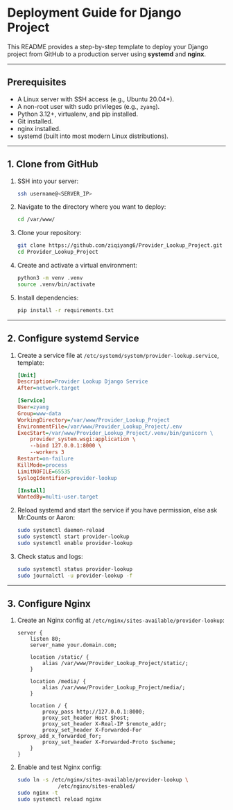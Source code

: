 # Deployment Guide for Django Project

This README provides a step-by-step template to deploy your Django project from GitHub to a production server using **systemd** and **nginx**.

---

## Prerequisites

* A Linux server with SSH access (e.g., Ubuntu 20.04+).
* A non-root user with sudo privileges (e.g., `zyang`).
* Python 3.12+, virtualenv, and pip installed.
* Git installed.
* nginx installed.
* systemd (built into most modern Linux distributions).

---

## 1. Clone from GitHub

1. SSH into your server:

   ```bash
   ssh username@<SERVER_IP>
   ```
2. Navigate to the directory where you want to deploy:

   ```bash
   cd /var/www/
   ```
3. Clone your repository:

   ```bash
   git clone https://github.com/ziqiyang6/Provider_Lookup_Project.git
   cd Provider_Lookup_Project
   ```
4. Create and activate a virtual environment:

   ```bash
   python3 -m venv .venv
   source .venv/bin/activate
   ```
5. Install dependencies:

   ```bash
   pip install -r requirements.txt
   ```

---

## 2. Configure systemd Service

1. Create a service file at `/etc/systemd/system/provider-lookup.service`, template:

   ```ini
   [Unit]
   Description=Provider Lookup Django Service
   After=network.target

   [Service]
   User=zyang
   Group=www-data
   WorkingDirectory=/var/www/Provider_Lookup_Project
   EnvironmentFile=/var/www/Provider_Lookup_Project/.env
   ExecStart=/var/www/Provider_Lookup_Project/.venv/bin/gunicorn \
       provider_system.wsgi:application \
       --bind 127.0.0.1:8000 \
       --workers 3
   Restart=on-failure
   KillMode=process
   LimitNOFILE=65535
   SyslogIdentifier=provider-lookup

   [Install]
   WantedBy=multi-user.target
   ```
2. Reload systemd and start the service if you have permission, else ask Mr.Counts or Aaron:

   ```bash
   sudo systemctl daemon-reload
   sudo systemctl start provider-lookup
   sudo systemctl enable provider-lookup
   ```
3. Check status and logs:

   ```bash
   sudo systemctl status provider-lookup
   sudo journalctl -u provider-lookup -f
   ```

---

## 3. Configure Nginx

1. Create an Nginx config at `/etc/nginx/sites-available/provider-lookup`:

   ```nginx
   server {
       listen 80;
       server_name your.domain.com;

       location /static/ {
           alias /var/www/Provider_Lookup_Project/static/;
       }

       location /media/ {
           alias /var/www/Provider_Lookup_Project/media/;
       }

       location / {
           proxy_pass http://127.0.0.1:8000;
           proxy_set_header Host $host;
           proxy_set_header X-Real-IP $remote_addr;
           proxy_set_header X-Forwarded-For $proxy_add_x_forwarded_for;
           proxy_set_header X-Forwarded-Proto $scheme;
       }
   }
   ```
2. Enable and test Nginx config:

   ```bash
   sudo ln -s /etc/nginx/sites-available/provider-lookup \
                /etc/nginx/sites-enabled/
   sudo nginx -t
   sudo systemctl reload nginx
   ```
